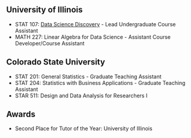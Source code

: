 ## University of Illinois 
- STAT 107: <span style="color:#99B5C9">[Data Science Discovery](https://discovery.cs.illinois.edu/) </span>-  Lead Undergraduate Course Assistant 
- MATH 227: Linear Algebra for Data Science - Assistant Course Developer/Course Assistant

## Colorado State University
- STAT 201: General Statistics - Graduate Teaching Assistant 
- STAT 204: Statistics with Business Applications - Graduate Teaching Assistant
- STAR 511: Design and Data Analysis for Researchers I

## Awards
- Second Place for Tutor of the Year: University of Illinois
